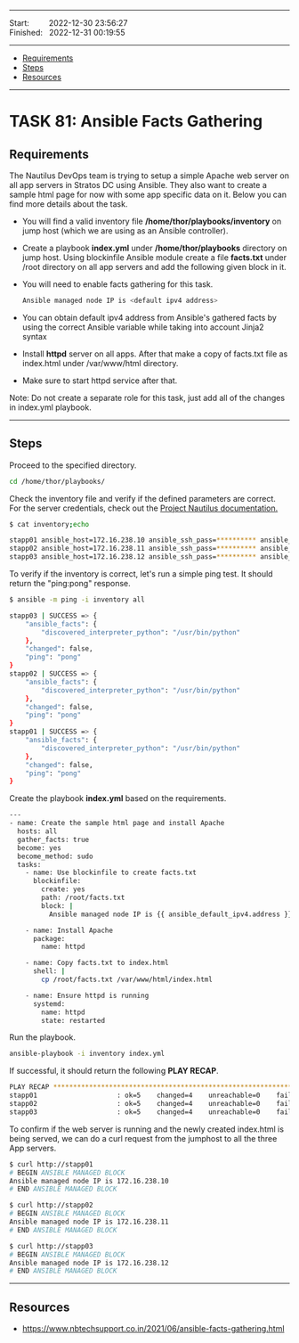 
------------------------------

Start: &nbsp;&nbsp;&nbsp;&nbsp;&nbsp;&nbsp;&nbsp;&nbsp;2022-12-30 23:56:27  
Finished: &nbsp;&nbsp;2022-12-31 00:19:55

------------------------------

- [Requirements](#requirements)
- [Steps](#steps)
- [Resources](#resources)

------------------------------

# TASK 81: Ansible Facts Gathering

## Requirements

The Nautilus DevOps team is trying to setup a simple Apache web server on all app servers in Stratos DC using Ansible. They also want to create a sample html page for now with some app specific data on it. Below you can find more details about the task.

- You will find a valid inventory file **/home/thor/playbooks/inventory** on jump host (which we are using as an Ansible controller).

- Create a playbook **index.yml** under **/home/thor/playbooks** directory on jump host. Using blockinfile Ansible module create a file **facts.txt** under /root directory on all app servers and add the following given block in it. 

- You will need to enable facts gathering for this task.

    ```bash
    Ansible managed node IP is <default ipv4 address>
    ```

- You can obtain default ipv4 address from Ansible's gathered facts by using the correct Ansible variable while taking into account Jinja2 syntax

- Install **httpd** server on all apps. After that make a copy of facts.txt file as index.html under /var/www/html directory. 

- Make sure to start httpd service after that.

Note: Do not create a separate role for this task, just add all of the changes in index.yml playbook.

------------------------------

## Steps

Proceed to the specified directory.

```bash
cd /home/thor/playbooks/ 
```

Check the inventory file and verify if the defined parameters are correct. For the server credentials, check out the [Project Nautilus documentation.](https://kodekloudhub.github.io/kodekloud-engineer/docs/projects/nautilus)

```bash
$ cat inventory;echo

stapp01 ansible_host=172.16.238.10 ansible_ssh_pass=********** ansible_user=tony
stapp02 ansible_host=172.16.238.11 ansible_ssh_pass=********** ansible_user=steve
stapp03 ansible_host=172.16.238.12 ansible_ssh_pass=********** ansible_user=banner 
```

To verify if the inventory is correct, let's run a simple ping test. It should return the "ping:pong" response.

```bash
$ ansible -m ping -i inventory all

stapp03 | SUCCESS => {
    "ansible_facts": {
        "discovered_interpreter_python": "/usr/bin/python"
    }, 
    "changed": false, 
    "ping": "pong"
}
stapp02 | SUCCESS => {
    "ansible_facts": {
        "discovered_interpreter_python": "/usr/bin/python"
    }, 
    "changed": false, 
    "ping": "pong"
}
stapp01 | SUCCESS => {
    "ansible_facts": {
        "discovered_interpreter_python": "/usr/bin/python"
    }, 
    "changed": false, 
    "ping": "pong"
}
```


Create the playbook **index.yml** based on the requirements.

```bash
---
- name: Create the sample html page and install Apache
  hosts: all
  gather_facts: true
  become: yes
  become_method: sudo
  tasks:
    - name: Use blockinfile to create facts.txt
      blockinfile:
        create: yes
        path: /root/facts.txt
        block: |
          Ansible managed node IP is {{ ansible_default_ipv4.address }}

    - name: Install Apache
      package:
        name: httpd

    - name: Copy facts.txt to index.html
      shell: |
        cp /root/facts.txt /var/www/html/index.html

    - name: Ensure httpd is running
      systemd:
        name: httpd
        state: restarted 
```

Run the playbook.

```bash
ansible-playbook -i inventory index.yml
```

If successful, it should return the following **PLAY RECAP**.

```bash
PLAY RECAP *******************************************************************************************************************
stapp01                    : ok=5    changed=4    unreachable=0    failed=0    skipped=0    rescued=0    ignored=0   
stapp02                    : ok=5    changed=4    unreachable=0    failed=0    skipped=0    rescued=0    ignored=0   
stapp03                    : ok=5    changed=4    unreachable=0    failed=0    skipped=0    rescued=0    ignored=0   
```

To confirm if the web server is running and the newly created index.html is being served, we can do a curl request from the jumphost to all the three App servers.

```bash
$ curl http://stapp01
# BEGIN ANSIBLE MANAGED BLOCK
Ansible managed node IP is 172.16.238.10
# END ANSIBLE MANAGED BLOCK

$ curl http://stapp02
# BEGIN ANSIBLE MANAGED BLOCK
Ansible managed node IP is 172.16.238.11
# END ANSIBLE MANAGED BLOCK

$ curl http://stapp03
# BEGIN ANSIBLE MANAGED BLOCK
Ansible managed node IP is 172.16.238.12
# END ANSIBLE MANAGED BLOCK 
```


------------------------------

## Resources

- https://www.nbtechsupport.co.in/2021/06/ansible-facts-gathering.html